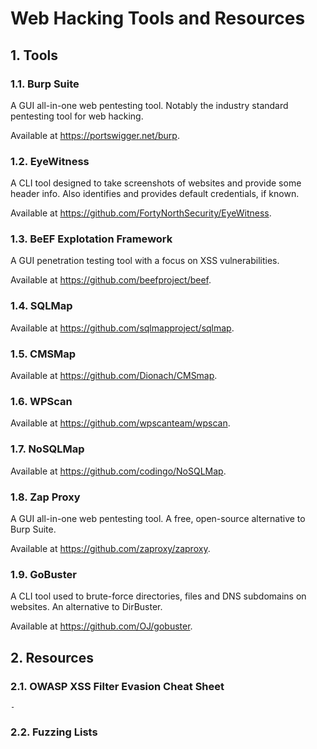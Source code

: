 # Web Hacking Tools and Resources

## 1. Tools

### 1.1. Burp Suite
A GUI all-in-one web pentesting tool.
Notably the industry standard pentesting tool for web hacking.

Available at <https://portswigger.net/burp>.

### 1.2. EyeWitness
A CLI tool designed to take screenshots of websites and provide some header info.
Also identifies and provides default credentials, if known.

Available at <https://github.com/FortyNorthSecurity/EyeWitness>.

### 1.3. BeEF Explotation Framework
A GUI penetration testing tool with a focus on XSS vulnerabilities.

Available at <https://github.com/beefproject/beef>.

### 1.4. SQLMap
Available at <https://github.com/sqlmapproject/sqlmap>.

### 1.5. CMSMap
Available at <https://github.com/Dionach/CMSmap>.

### 1.6. WPScan
Available at <https://github.com/wpscanteam/wpscan>.

### 1.7. NoSQLMap
Available at <https://github.com/codingo/NoSQLMap>.

### 1.8. Zap Proxy
A GUI all-in-one web pentesting tool.
A free, open-source alternative to Burp Suite. 

Available at <https://github.com/zaproxy/zaproxy>.

### 1.9. GoBuster
A CLI tool used to brute-force directories, files and DNS subdomains on websites.
An alternative to DirBuster.

Available at <https://github.com/OJ/gobuster>.

## 2. Resources

### 2.1. OWASP XSS Filter Evasion Cheat Sheet
    - 

### 2.2. Fuzzing Lists


